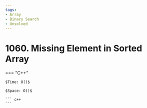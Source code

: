 ```yaml
---
tags:
- Array
- Binary Search
- Unsolved
---
```



# 1060. Missing Element in Sorted Array

=== "C++"

    $Time: O()$

    $Space: O()$

    ``` c++
    ```